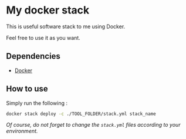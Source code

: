 # My docker stack

This is useful software stack to me using Docker.

Feel free to use it as you want.

## Dependencies

* [Docker](www.docker.com)


## How to use

Simply run the following :

```sh
docker stack deploy -c ./TOOL_FOLDER/stack.yml stack_name
```

_Of course, do not forget to change the `stack.yml` files according to your environment._
